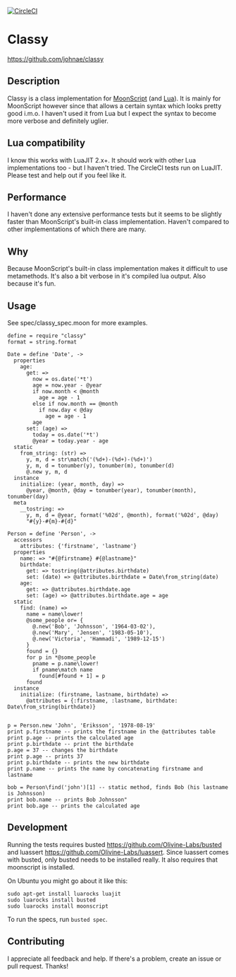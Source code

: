 [![CircleCI](https://circleci.com/gh/johnae/classy.svg?style=svg)](https://circleci.com/gh/johnae/classy)

# Classy

https://github.com/johnae/classy

## Description
Classy is a class implementation for [MoonScript](https://github.com/leafo/moonscript) (and [Lua](http://www.lua.org)). It is mainly for MoonScript however since that allows a certain syntax which looks pretty good i.m.o. I haven't used it from Lua but I expect the syntax to become more verbose and definitely uglier.

## Lua compatibility

I know this works with LuaJIT 2.x+. It should work with other Lua implementations too - but I haven't tried. The CircleCI tests run on LuaJIT. Please test and help out if you feel like it.

## Performance

I haven't done any extensive performance tests but it seems to be slightly faster than MoonScript's built-in class implementation. Haven't compared to other implementations of which there are many.

## Why

Because MoonScript's built-in class implementation makes it difficult to use metamethods. It's also a bit verbose in it's compiled lua output. Also because it's fun.

## Usage

See spec/classy_spec.moon for more examples.

```moonscript
define = require "classy"
format = string.format

Date = define 'Date', ->
  properties
    age:
      get: =>
        now = os.date('*t')
        age = now.year - @year
        if now.month < @month
          age = age - 1
        else if now.month == @month
          if now.day < @day
            age = age - 1
        age
      set: (age) =>
        today = os.date('*t')
        @year = today.year - age
  static
    from_string: (str) =>
      y, m, d = str\match('(%d+)-(%d+)-(%d+)')
      y, m, d = tonumber(y), tonumber(m), tonumber(d)
      @.new y, m, d
  instance
    initialize: (year, month, day) =>
      @year, @month, @day = tonumber(year), tonumber(month), tonumber(day)
  meta
    __tostring: =>
      y, m, d = @year, format('%02d', @month), format('%02d', @day)
      "#{y}-#{m}-#{d}"

Person = define 'Person', ->
  accessors
    attributes: {'firstname', 'lastname'}
  properties
    name: => "#{@firstname} #{@lastname}"
    birthdate:
      get: => tostring(@attributes.birthdate)
      set: (date) => @attributes.birthdate = Date\from_string(date)
    age:
      get: => @attributes.birthdate.age
      set: (age) => @attributes.birthdate.age = age
  static
    find: (name) =>
      name = name\lower!
      @some_people or= {
        @.new('Bob', 'Johnsson', '1964-03-02'),
        @.new('Mary', 'Jensen', '1983-05-10'),
        @.new('Victoria', 'Hammadi', '1989-12-15')
      }
      found = {}
      for p in *@some_people
        pname = p.name\lower!
        if pname\match name
          found[#found + 1] = p
      found
  instance
    initialize: (firstname, lastname, birthdate) =>
      @attributes = {:firstname, :lastname, birthdate: Date\from_string(birthdate)}


p = Person.new 'John', 'Eriksson', '1978-08-19'
print p.firstname -- prints the firstname in the @attributes table
print p.age -- prints the calculated age
print p.birthdate -- print the birthdate
p.age = 37 -- changes the birthdate
print p.age -- prints 37
print p.birthdate -- prints the new birthdate
print p.name -- prints the name by concatenating firstname and lastname

bob = Person\find('john')[1] -- static method, finds Bob (his lastname is Johnsson)
print bob.name -- prints Bob Johnsson"
print bob.age -- prints the calculated age
```

## Development

Running the tests requires busted https://github.com/Olivine-Labs/busted and luassert https://github.com/Olivine-Labs/luassert.
Since luassert comes with busted, only busted needs to be installed really. It also requires that moonscript is installed.

On Ubuntu you might go about it like this:

```shell
sudo apt-get install luarocks luajit
sudo luarocks install busted
sudo luarocks install moonscript
```

To run the specs, run `busted spec`.


## Contributing

I appreciate all feedback and help. If there's a problem, create an issue or pull request. Thanks!
